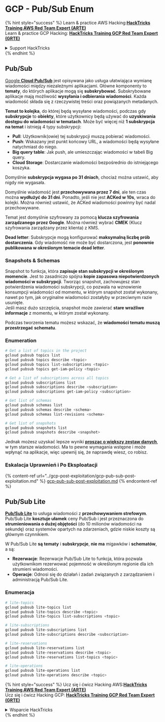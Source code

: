 # GCP - Pub/Sub Enum

{% hint style="success" %}
Learn & practice AWS Hacking:<img src="../../../.gitbook/assets/image (1).png" alt="" data-size="line">[**HackTricks Training AWS Red Team Expert (ARTE)**](https://training.hacktricks.xyz/courses/arte)<img src="../../../.gitbook/assets/image (1).png" alt="" data-size="line">\
Learn & practice GCP Hacking: <img src="../../../.gitbook/assets/image (2).png" alt="" data-size="line">[**HackTricks Training GCP Red Team Expert (GRTE)**<img src="../../../.gitbook/assets/image (2).png" alt="" data-size="line">](https://training.hacktricks.xyz/courses/grte)

<details>

<summary>Support HackTricks</summary>

* Check the [**subscription plans**](https://github.com/sponsors/carlospolop)!
* **Join the** 💬 [**Discord group**](https://discord.gg/hRep4RUj7f) or the [**telegram group**](https://t.me/peass) or **follow** us on **Twitter** 🐦 [**@hacktricks\_live**](https://twitter.com/hacktricks\_live)**.**
* **Share hacking tricks by submitting PRs to the** [**HackTricks**](https://github.com/carlospolop/hacktricks) and [**HackTricks Cloud**](https://github.com/carlospolop/hacktricks-cloud) github repos.

</details>
{% endhint %}

## Pub/Sub <a href="#reviewing-cloud-pubsub" id="reviewing-cloud-pubsub"></a>

[Google **Cloud Pub/Sub**](https://cloud.google.com/pubsub/) jest opisywana jako usługa ułatwiająca wymianę wiadomości między niezależnymi aplikacjami. Główne komponenty to **tematy**, do których aplikacje mogą się **subskrybować**. Subskrybowane aplikacje mają możliwość **wysyłania i odbierania wiadomości**. Każda wiadomość składa się z rzeczywistej treści oraz powiązanych metadanych.

**Temat to kolejka**, do której będą wysyłane wiadomości, podczas gdy **subskrypcje** to **obiekty**, które użytkownicy będą używać do **uzyskiwania dostępu do wiadomości w tematach**. Może być więcej niż **1 subskrypcja na temat** i istnieją 4 typy subskrypcji:

* **Pull**: Użytkownik(owie) tej subskrypcji muszą pobierać wiadomości.
* **Push**: Wskazany jest punkt końcowy URL, a wiadomości będą wysyłane natychmiast do niego.
* **Big query table**: Jak push, ale umieszczając wiadomości w tabeli Big query.
* **Cloud Storage**: Dostarczanie wiadomości bezpośrednio do istniejącego koszyka.

Domyślnie **subskrypcja wygasa po 31 dniach**, chociaż można ustawić, aby nigdy nie wygasała.

Domyślnie wiadomość jest **przechowywana przez 7 dni**, ale ten czas można **wydłużyć do 31 dni**. Ponadto, jeśli nie jest **ACKed w 10s**, wraca do kolejki. Można również ustawić, że ACKed wiadomości powinny być nadal przechowywane.

Temat jest domyślnie szyfrowany za pomocą **klucza szyfrowania zarządzanego przez Google**. Można również wybrać **CMEK** (Klucz szyfrowania zarządzany przez klienta) z KMS.

**Dead letter**: Subskrypcje mogą konfigurować **maksymalną liczbę prób dostarczenia**. Gdy wiadomość nie może być dostarczona, jest **ponownie publikowana w określonym temacie dead letter**.

### Snapshots & Schemas

Snapshot to funkcja, która **zapisuje stan subskrypcji w określonym momencie**. Jest to zasadniczo spójna **kopie zapasowa niepotwierdzonych wiadomości w subskrypcji**. Tworząc snapshot, zachowujesz stan potwierdzenia wiadomości subskrypcji, co pozwala na wznowienie konsumpcji wiadomości od momentu, w którym snapshot został wykonany, nawet po tym, jak oryginalne wiadomości zostałyby w przeciwnym razie usunięte.\
Jeśli masz dużo szczęścia, snapshot może zawierać **stare wrażliwe informacje** z momentu, w którym został wykonany.

Podczas tworzenia tematu możesz wskazać, że **wiadomości tematu muszą przestrzegać schematu**.

### Enumeration
```bash
# Get a list of topics in the project
gcloud pubsub topics list
gcloud pubsub topics describe <topic>
gcloud pubsub topics list-subscriptions <topic>
gcloud pubsub topics get-iam-policy <topic>

# Get a list of subscriptions across all topics
gcloud pubsub subscriptions list
gcloud pubsub subscriptions describe <subscription>
gcloud pubsub subscriptions get-iam-policy <subscription>

# Get list of schemas
gcloud pubsub schemas list
gcloud pubsub schemas describe <schema>
gcloud pubsub schemas list-revisions <schema>

# Get list of snapshots
gcloud pubsub snapshots list
gcloud pubsub snapshots describe <snapshot>
```
Jednak możesz uzyskać lepsze wyniki [**prosząc o większy zestaw danych**](https://cloud.google.com/pubsub/docs/replay-overview), w tym starsze wiadomości. Ma to pewne wymagania wstępne i może wpłynąć na aplikacje, więc upewnij się, że naprawdę wiesz, co robisz.

### Eskalacja Uprawnień i Po Eksploatacji

{% content-ref url="../gcp-post-exploitation/gcp-pub-sub-post-exploitation.md" %}
[gcp-pub-sub-post-exploitation.md](../gcp-post-exploitation/gcp-pub-sub-post-exploitation.md)
{% endcontent-ref %}

## Pub/Sub Lite

[**Pub/Sub Lite**](https://cloud.google.com/pubsub/docs/choosing-pubsub-or-lite) to usługa wiadomości z **przechowywaniem strefowym**. Pub/Sub Lite **kosztuje ułamek** ceny Pub/Sub i jest przeznaczona do **strumieniowania o dużej objętości** (do 10 milionów wiadomości na sekundę) oraz systemów opartych na zdarzeniach, gdzie niskie koszty są głównym czynnikiem.

W Pub/Sub Lite **są** **tematy** i **subskrypcje**, **nie ma** migawków i **schematów**, a są:

* **Rezerwacje**: Rezerwacje Pub/Sub Lite to funkcja, która pozwala użytkownikom rezerwować pojemność w określonym regionie dla ich strumieni wiadomości.
* **Operacje**: Odnosi się do działań i zadań związanych z zarządzaniem i administracją Pub/Sub Lite.

### Enumeracja
```bash
# lite-topics
gcloud pubsub lite-topics list
gcloud pubsub lite-topics describe <topic>
gcloud pubsub lite-topics list-subscriptions <topic>

# lite-subscriptions
gcloud pubsub lite-subscriptions list
gcloud pubsub lite-subscriptions describe <subscription>

# lite-reservations
gcloud pubsub lite-reservations list
gcloud pubsub lite-reservations describe <topic>
gcloud pubsub lite-reservations list-topics <topic>

# lite-operations
gcloud pubsub lite-operations list
gcloud pubsub lite-operations describe <topic>
```
{% hint style="success" %}
Ucz się i ćwicz Hacking AWS:<img src="../../../.gitbook/assets/image (1).png" alt="" data-size="line">[**HackTricks Training AWS Red Team Expert (ARTE)**](https://training.hacktricks.xyz/courses/arte)<img src="../../../.gitbook/assets/image (1).png" alt="" data-size="line">\
Ucz się i ćwicz Hacking GCP: <img src="../../../.gitbook/assets/image (2).png" alt="" data-size="line">[**HackTricks Training GCP Red Team Expert (GRTE)**<img src="../../../.gitbook/assets/image (2).png" alt="" data-size="line">](https://training.hacktricks.xyz/courses/grte)

<details>

<summary>Wsparcie HackTricks</summary>

* Sprawdź [**plany subskrypcyjne**](https://github.com/sponsors/carlospolop)!
* **Dołącz do** 💬 [**grupy Discord**](https://discord.gg/hRep4RUj7f) lub [**grupy telegram**](https://t.me/peass) lub **śledź** nas na **Twitterze** 🐦 [**@hacktricks\_live**](https://twitter.com/hacktricks\_live)**.**
* **Dziel się trikami hackingowymi, przesyłając PR-y do** [**HackTricks**](https://github.com/carlospolop/hacktricks) i [**HackTricks Cloud**](https://github.com/carlospolop/hacktricks-cloud) repozytoriów na githubie.

</details>
{% endhint %}
